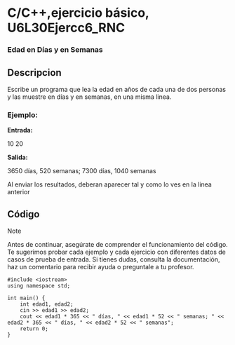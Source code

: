 # C/C++,ejercicio básico, U6L30Ejercc6_RNC

### Edad en Días y en Semanas

## Descripcion

Escribe un programa que lea la edad en años de cada una de dos personas y las muestre en días y en semanas, en una misma linea.

### Ejemplo:

**Entrada:**

10 20

**Salida:**

3650 días, 520 semanas; 7300 días, 1040 semanas

Al enviar los resultados, deberan aparecer tal y como lo ves en la linea anterior

## Código

> [!NOTE]  
> Antes de continuar, asegúrate de comprender el funcionamiento del código.
> Te sugerimos probar cada ejemplo y cada ejercicio con diferentes datos de casos de prueba de entrada.
> Si tienes dudas, consulta la documentación, haz un comentario para recibir ayuda o preguntale a tu profesor.

```
#include <iostream>
using namespace std;

int main() {
    int edad1, edad2;
    cin >> edad1 >> edad2;
    cout << edad1 * 365 << " días, " << edad1 * 52 << " semanas; " << edad2 * 365 << " días, " << edad2 * 52 << " semanas";
    return 0;
}
```
